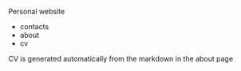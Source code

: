 Personal website

- contacts
- about
- cv

CV is generated automatically from the markdown in the about page
